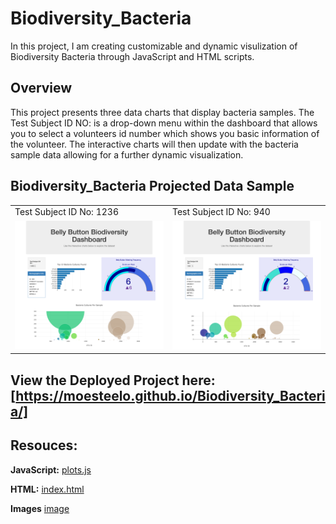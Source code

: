 # Biodiversity_Bacteria
In this project, I am creating customizable and dynamic visulization of Biodiversity Bacteria through JavaScript and HTML scripts. 

## **Overview**
This project presents three data charts that display bacteria samples. The Test Subject ID NO: is a drop-down menu within the dashboard that allows you to select a volunteers id number which shows you basic information of the volunteer. The interactive charts will then update with the bacteria sample data allowing for a further dynamic visualization.

## Biodiversity_Bacteria Projected Data Sample

<table>
  <tr>
    <td>Test Subject ID No: 1236</td>
     <td>Test Subject ID No: 940</td>
  </tr>
  <tr>
    <td><img src="static/image/moesteelo.github.io_Biodiversity_Bacteria_ (1).png" width=100% height=100%></td>
    <td><img src="static/image/moesteelo.github.io_Biodiversity_Bacteria_(2).png" width=200% height=200%></td>
  </tr>
 </table>
 
 ## View the Deployed Project here: [https://moesteelo.github.io/Biodiversity_Bacteria/]
 
 ## Resouces:
 **JavaScript:** [plots.js](/plots.js)
 
 **HTML:** [index.html](index.html)
 
 **Images** [image](/static/image/)
 
 
  
